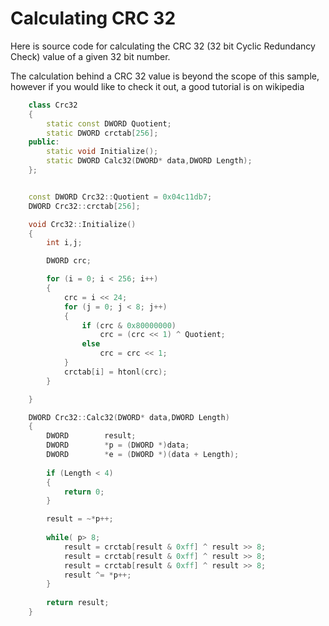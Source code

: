 # Calculating CRC 32


Here is source code for calculating the CRC 32 (32 bit Cyclic Redundancy Check) value of a given 32 bit number. 

The calculation behind a CRC 32 value is beyond the scope of this sample, however if you would like to check it out, a good tutorial is on wikipedia 

```cpp
    class Crc32
    {
        static const DWORD Quotient;
        static DWORD crctab[256];
    public:
        static void Initialize();
        static DWORD Calc32(DWORD* data,DWORD Length);
    };


    const DWORD Crc32::Quotient = 0x04c11db7;
    DWORD Crc32::crctab[256];

    void Crc32::Initialize()
    {
        int i,j;

        DWORD crc;

        for (i = 0; i < 256; i++)
        {
            crc = i << 24;
            for (j = 0; j < 8; j++)
            {
                if (crc & 0x80000000)
                    crc = (crc << 1) ^ Quotient;
                else
                    crc = crc << 1;
            }
            crctab[i] = htonl(crc);
        }

    }

    DWORD Crc32::Calc32(DWORD* data,DWORD Length)
    {
        DWORD        result;
        DWORD        *p = (DWORD *)data;
        DWORD        *e = (DWORD *)(data + Length);
        
        if (Length < 4)
        {
            return 0;
        }

        result = ~*p++;
        
        while( p> 8;
            result = crctab[result & 0xff] ^ result >> 8;
            result = crctab[result & 0xff] ^ result >> 8;
            result = crctab[result & 0xff] ^ result >> 8;
            result ^= *p++;
        }
        
        return result;
    }
```